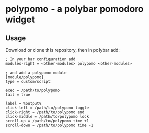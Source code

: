 # polypomo - a polybar pomodoro widget

## Usage

Download or clone this repository, then in polybar add:

```
; In your bar configuration add
modules-right = <other-modules> polypomo <other-modules>

; and add a polypomo module
[module/polypomo]
type = custom/script

exec = /path/to/polypomo
tail = true

label = %output%
click-left = /path/to/polypomo toggle
click-right = /path/to/polypomo end
click-middle = /path/to/polypomo lock
scroll-up = /path/to/polypomo time +1
scroll-down = /path/to/polypomo time -1
```
